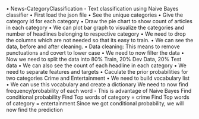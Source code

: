 •	News-CategoryClassification - Text classification using Naive Bayes classifier
•	First load the json file
•	See the unique categories
•	Give the category id for each category
•	Draw the pie chart to show count of articles in each category
•	We can plot bar graph to visualize the categories and number of headlines belonging to respective category
•	We need to drop the columns which are not needed so that its easy to train.
•	We can see the data, before and after cleaning.
•	Data cleaning: This means to remove punctuations and covert to lower case
•	We need to now filter the data
•	Now we need to split the data into 80% Train, 20% Dev Data, 20% Test data
•	We can also see the count of each headline in each category
•	We need to separate features and targets
•	Caculate the prior probabilities for two categories Crime and Entertainment
•	We need to build vocabulary list
•	We can use this vocabulary and create a dictionary
We need to now find frequency/probability of each word - This is advantage of Naive Bayes
Find conditional probability
Find Top words of category = crime
Find Top words of category = entertainment
Since we got conditional probability, we will now find the prediction
